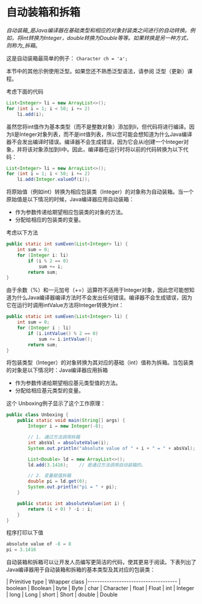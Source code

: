 # 自动装箱和拆箱

_自动装箱_是Java编译器在基础类型和相应的对象封装类之间进行的自动转换。例如，将int转换为Integer，double转换为Double等等。如果转换是另一种方式，则称为_拆箱_。

这是自动装箱最简单的例子： `Character ch = 'a';`

本节中的其他示例使用泛型。如果您还不熟悉泛型语法，请参阅 泛型（更新）课程。

考虑下面的代码

```java
List<Integer> li = new ArrayList<>();
for (int i = 1; i < 50; i += 2)
    li.add(i);
```

虽然您将int值作为基本类型（而不是整数对象）添加到li，但代码将进行编译。因为li是Integer对象列表，而不是int值列表，所以您可能会想知道为什么Java编译器不会发出编译时错误。编译器不会生成错误，因为它会从i创建一个Integer对象，并将该对象添加到li中。因此，编译器在运行时将以前的代码转换为以下代码：

```java
List<Integer> li = new ArrayList<>();
for (int i = 1; i < 50; i += 2)
    li.add(Integer.valueOf(i));
```

将原始值（例如int）转换为相应包装类（Integer）的对象称为自动装箱。当一个原始值是以下情况的时候，Java编译器应用自动装箱：

* 作为参数传递给期望相应包装类的对象的方法。
* 分配给相应的包装类的变量。

考虑以下方法

```java
public static int sumEven(List<Integer> li) {
    int sum = 0;
    for (Integer i: li)
        if (i % 2 == 0)
            sum += i;
        return sum;
}
```

由于余数（%）和一元加号（+=）运算符不适用于Integer对象，因此您可能想知道为什么Java编译器编译方法时不会发出任何错误。编译器不会生成错误，因为它在运行时调用intValue方法将Integer转换为int：

```java
public static int sumEven(List<Integer> li) {
    int sum = 0;
    for (Integer i : li)
        if (i.intValue() % 2 == 0)
            sum += i.intValue();
        return sum;
}
```

将包装类型（Integer）的对象转换为其对应的基础（int）值称为拆箱。当包装类的对象是以下情况时：Java编译器应用拆箱

* 作为参数传递给期望相应基元类型值的方法。
* 分配给相应基元类型的变量。

这个 Unboxing例子显示了这个工作原理：

```java
public class Unboxing {
    public static void main(String[] args) {
        Integer i = new Integer(-8);

        // 1. 通过方法调用拆箱
        int absVal = absoluteValue(i);
        System.out.println("absolute value of " + i + " = " + absVal);

        List<Double> ld = new ArrayList<>();
        ld.add(3.1416);    // 是通过方法调用自动装箱的。

        // 2. 变量赋值拆箱
        double pi = ld.get(0);
        System.out.println("pi = " + pi);
    }

    public static int absoluteValue(int i) {
        return (i < 0) ? -i : i;
    }
}
```

程序打印以下值

```java
absolute value of -8 = 8
pi = 3.1416
```

自动装箱和拆箱可以让开发人员编写更简洁的代码，使其更易于阅读。下表列出了Java编译器用于自动装箱和拆箱的基本类型及其对应的包装类：


| Primitive type	| Wrapper class
|-------------------------------------
| boolean	| Boolean
| byte	| Byte
| char	| Character
| float	| Float
| int	| Integer
| long	| Long
| short	| Short
| double | 	Double



